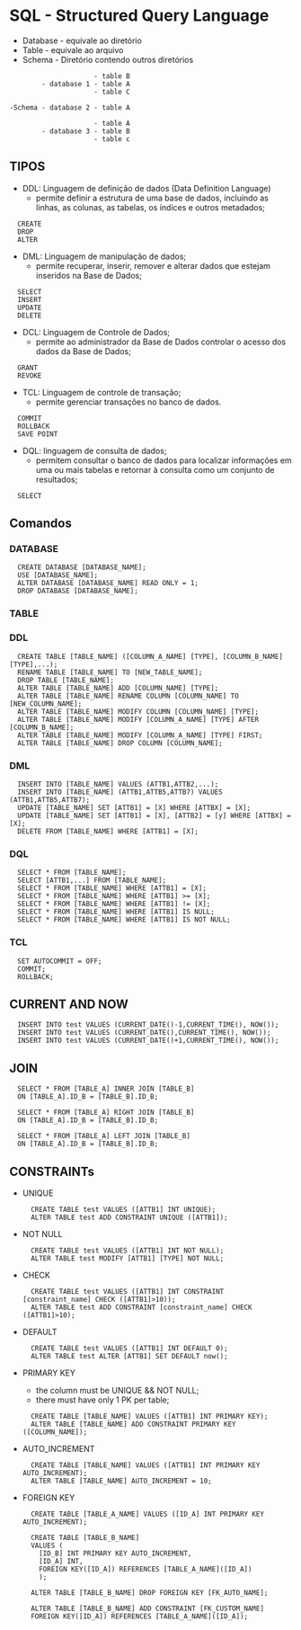# SQL - Structured Query Language

- Database - equivale ao diretório
- Table - equivale ao arquivo
- Schema - Diretório contendo outros diretórios

```text
                     - table B
        - database 1 - table A
                     - table C

-Schema - database 2 - table A

                     - table A
        - database 3 - table B
                     - table c
```

## TIPOS

- DDL: Linguagem de definição de dados (Data Definition Language)
  - permite definir a estrutura de uma base de dados, incluindo as linhas, as colunas, as tabelas, os índices e outros metadados;

```text
  CREATE
  DROP
  ALTER
```

- DML: Linguagem de manipulação de dados;
  - permite  recuperar, inserir, remover e alterar dados que estejam inseridos na Base de Dados;

```text
  SELECT
  INSERT
  UPDATE
  DELETE
```

- DCL: Linguagem de Controle de Dados;
  - permite ao administrador da Base de Dados controlar o acesso dos dados da Base de Dados;

```text
  GRANT
  REVOKE
```

- TCL: Linguagem de controle de transação;
  - permite gerenciar transações no banco de dados.

```text
  COMMIT
  ROLLBACK
  SAVE POINT
```

- DQL: linguagem de consulta de dados;
  - permitem consultar o banco de dados para localizar informações em uma ou mais tabelas e retornar à consulta como um conjunto de resultados;

```text
  SELECT
```

## Comandos

### DATABASE

  ```text
    CREATE DATABASE [DATABASE_NAME];
    USE [DATABASE_NAME];
    ALTER DATABASE [DATABASE_NAME] READ ONLY = 1;
    DROP DATABASE [DATABASE_NAME];
  ```

### TABLE

### DDL

  ```text
    CREATE TABLE [TABLE_NAME] ([COLUMN_A_NAME] [TYPE], [COLUMN_B_NAME]   [TYPE],...);
    RENAME TABLE [TABLE_NAME] TO [NEW_TABLE_NAME];
    DROP TABLE [TABLE_NAME];
    ALTER TABLE [TABLE_NAME] ADD [COLUMN_NAME] [TYPE];
    ALTER TABLE [TABLE_NAME] RENAME COLUMN [COLUMN_NAME] TO [NEW_COLUMN_NAME];
    ALTER TABLE [TABLE_NAME] MODIFY COLUMN [COLUMN_NAME] [TYPE];
    ALTER TABLE [TABLE_NAME] MODIFY [COLUMN_A_NAME] [TYPE] AFTER [COLUMN_B_NAME];
    ALTER TABLE [TABLE_NAME] MODIFY [COLUMN_A_NAME] [TYPE] FIRST;
    ALTER TABLE [TABLE_NAME] DROP COLUMN [COLUMN_NAME];
  ```

### DML

  ```text
    INSERT INTO [TABLE_NAME] VALUES (ATTB1,ATTB2,...);
    INSERT INTO [TABLE_NAME] (ATTB1,ATTB5,ATTB7) VALUES (ATTB1,ATTB5,ATTB7);
    UPDATE [TABLE_NAME] SET [ATTB1] = [X] WHERE [ATTBX] = [X];
    UPDATE [TABLE_NAME] SET [ATTB1] = [X], [ATTB2] = [y] WHERE [ATTBX] = [X];
    DELETE FROM [TABLE_NAME] WHERE [ATTB1] = [X];
  ```

### DQL

  ```text
    SELECT * FROM [TABLE_NAME];
    SELECT [ATTB1,...] FROM [TABLE_NAME];
    SELECT * FROM [TABLE_NAME] WHERE [ATTB1] = [X];
    SELECT * FROM [TABLE_NAME] WHERE [ATTB1] >= [X];
    SELECT * FROM [TABLE_NAME] WHERE [ATTB1] != [X];
    SELECT * FROM [TABLE_NAME] WHERE [ATTB1] IS NULL;
    SELECT * FROM [TABLE_NAME] WHERE [ATTB1] IS NOT NULL;
  ```

### TCL

  ```text
    SET AUTOCOMMIT = OFF;
    COMMIT;
    ROLLBACK;
  ```

## CURRENT AND NOW

```text
  INSERT INTO test VALUES (CURRENT_DATE()-1,CURRENT_TIME(), NOW());
  INSERT INTO test VALUES (CURRENT_DATE(),CURRENT_TIME(), NOW());
  INSERT INTO test VALUES (CURRENT_DATE()+1,CURRENT_TIME(), NOW());
```

## JOIN

```text
  SELECT * FROM [TABLE_A] INNER JOIN [TABLE_B]
  ON [TABLE_A].ID_B = [TABLE_B].ID_B;

  SELECT * FROM [TABLE_A] RIGHT JOIN [TABLE_B]
  ON [TABLE_A].ID_B = [TABLE_B].ID_B;

  SELECT * FROM [TABLE_A] LEFT JOIN [TABLE_B]
  ON [TABLE_A].ID_B = [TABLE_B].ID_B;
```

## CONSTRAINTs

- UNIQUE

  ```text
    CREATE TABLE test VALUES ([ATTB1] INT UNIQUE);
    ALTER TABLE test ADD CONSTRAINT UNIQUE ([ATTB1]);
  ```

- NOT NULL

  ```text
    CREATE TABLE test VALUES ([ATTB1] INT NOT NULL);
    ALTER TABLE test MODIFY [ATTB1] [TYPE] NOT NULL;
  ```

- CHECK

  ```text
    CREATE TABLE test VALUES ([ATTB1] INT CONSTRAINT [constraint_name] CHECK ([ATTB1]>10));
    ALTER TABLE test ADD CONSTRAINT [constraint_name] CHECK ([ATTB1]>10);
  ```

- DEFAULT

  ```text
    CREATE TABLE test VALUES ([ATTB1] INT DEFAULT 0);
    ALTER TABLE test ALTER [ATTB1] SET DEFAULT now();
  ```

- PRIMARY KEY
  - the column must be UNIQUE && NOT NULL;
  - there must have only 1 PK per table;

  ```text
    CREATE TABLE [TABLE_NAME] VALUES ([ATTB1] INT PRIMARY KEY);
    ALTER TABLE [TABLE_NAME] ADD CONSTRAINT PRIMARY KEY ([COLUMN_NAME]);
  ```

- AUTO_INCREMENT

  ```text
    CREATE TABLE [TABLE_NAME] VALUES ([ATTB1] INT PRIMARY KEY AUTO_INCREMENT);
    ALTER TABLE [TABLE_NAME] AUTO_INCREMENT = 10;
  ```

- FOREIGN KEY

  ```text
    CREATE TABLE [TABLE_A_NAME] VALUES ([ID_A] INT PRIMARY KEY AUTO_INCREMENT);

    CREATE TABLE [TABLE_B_NAME] 
    VALUES (
      [ID_B] INT PRIMARY KEY AUTO_INCREMENT, 
      [ID_A] INT,
      FOREIGN KEY([ID_A]) REFERENCES [TABLE_A_NAME]([ID_A])
      );

    ALTER TABLE [TABLE_B_NAME] DROP FOREIGN KEY [FK_AUTO_NAME];

    ALTER TABLE [TABLE_B_NAME] ADD CONSTRAINT [FK_CUSTOM_NAME] 
    FOREIGN KEY([ID_A]) REFERENCES [TABLE_A_NAME]([ID_A]);

  ```

